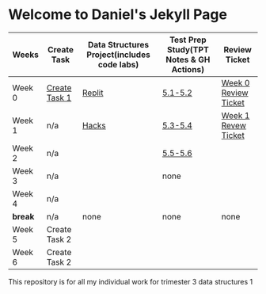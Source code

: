 # Welcome to Daniel's Jekyll Page

|Weeks|Create Task|Data Structures Project(includes code labs)|Test Prep Study(TPT Notes & GH Actions)|Review Ticket|
| - | - | - | - | - | 
|Week 0|[Create Task 1](https://danny4w.github.io/csp-tri3/Create-Task-Project)|[Replit](https://Danny4w.github.io/csp-tri3/Data-Structures-Project)|[5.1-5.2](https://Danny4w.github.io/csp-tri3/Test-Prep-Study)|[Week 0 Review Ticket](https://github.com/Danny4w/csp-tri3/issues/1)|
|Week 1|n/a| [Hacks](https://replit.com/@Danny4w/lists-and-loops#main.py) |[5.3-5.4](https://Danny4w.github.io/csp-tri3/Test-Prep-Study) |[Week 1 Revew Ticket](https://github.com/Danny4w/csp-tri3/issues/2)
|Week 2|n/a|  |[5.5-5.6](https://Danny4w.github.io/csp-tri3/Test-Prep-Study) 
|Week 3|n/a|  | none |
|Week 4|n/a|  |
|**break**| n/a | none | none | none |
|Week 5|Create Task 2|  |
|Week 6|Create Task 2|  |

This repository is for all my individual work for trimester 3 data structures 1

